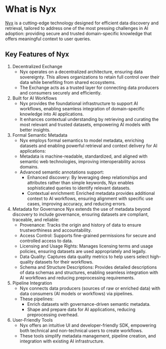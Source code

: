 # What is Nyx

[Nyx](https://www.get-nyx.io/) is a cutting-edge technology designed for efficient data discovery and retrieval, tailored to address one of the most pressing challenges in AI adoption: providing secure and trusted domain-specific knowledge that offers meaningful context to user queries.

## Key Features of Nyx

1. Decentralized Exchange
    - Nyx operates on a decentralized architecture, ensuring data sovereignty. This allows organizations to retain full control over their data while benefiting from shared ecosystems.
    - The Exchange acts as a trusted layer for connecting data producers and consumers securely and efficiently.
2. Built for AI Workflows
    - Nyx provides the foundational infrastructure to support AI workflows, enabling seamless integration of domain-specific knowledge into AI applications.
    - It enhances contextual understanding by retrieving and curating the most relevant and trusted datasets, empowering AI models with better insights.
3. Formal Semantic Metadata
    - Nyx employs formal semantics to model metadata, enriching datasets and enabling powerful retrieval and context delivery for AI applications:
    - Metadata is machine-readable, standardized, and aligned with semantic web technologies, improving interoperability across domains.
    - Advanced semantic annotations support:
        - Enhanced discovery: By leveraging deep relationships and attributes rather than simple keywords, Nyx enables sophisticated queries to identify relevant datasets.
        - Contextual enrichment: Enriched metadata provides additional context to AI workflows, ensuring alignment with specific use cases, improving accuracy, and reducing errors.
4. Metadata for Governance
Nyx extends the use of metadata beyond discovery to include governance, ensuring datasets are compliant, traceable, and reliable:
    - Provenance: Tracks the origin and history of data to ensure trustworthiness and accountability.
    - Access Control: Supports fine-grained permissions for secure and controlled access to data.
    - Licensing and Usage Rights: Manages licensing terms and usage policies, ensuring datasets are used appropriately and legally.
    - Data Quality: Captures data quality metrics to help users select high-quality datasets for their workflows.
    - Schema and Structure Descriptions: Provides detailed descriptions of data schemas and structures, enabling seamless integration with AI workflows and reducing preprocessing requirements.
5. Pipeline Integration
    - Nyx connects data producers (sources of raw or enriched data) with data consumers (AI models or workflows) via pipelines.
    - These pipelines:
        - Enrich datasets with governance-driven semantic metadata.
        - Shape and prepare data for AI applications, reducing preprocessing overhead.
6. User-Friendly Tools
    - Nyx offers an intuitive UI and developer-friendly SDK, empowering both technical and non-technical users to create workflows.
    - These tools simplify metadata management, pipeline creation, and integration with existing AI infrastructure.